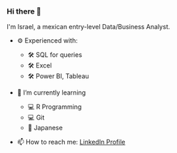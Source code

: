 ### Hi there 👋
I'm Israel, a mexican entry-level Data/Business Analyst.
- ⚙ Experienced with:
  - 🛠 SQL for queries
  - 🛠 Excel
  - 🛠 Power BI, Tableau
- 🤔 I’m currently learning
  - 💻 R Programming
  - 💻 Git 
  - 📜 Japanese

- 📫 How to reach me: [LinkedIn Profile](https://www.linkedin.com/in/isra-gca/)

<!--
**garcii06/garcii06** is a ✨ _special_ ✨ repository because its `README.md` (this file) appears on your GitHub profile.

Here are some ideas to get you started:

- 🔭 I’m currently working on ...
- 🌱 I’m currently learning ...
- 👯 I’m looking to collaborate on ...
- 🤔 I’m looking for help with ...
- 💬 Ask me about ...
- 📫 How to reach me: ...
- 😄 Pronouns: ...
- ⚡ Fun fact: ...
-->
